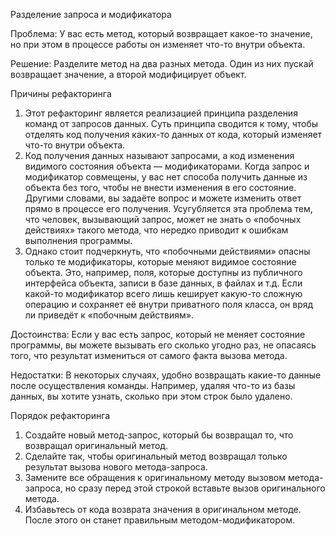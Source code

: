 Разделение запроса и модификатора

Проблема: У вас есть метод, который возвращает какое-то значение, но при этом в процессе работы он изменяет что-то внутри объекта.

Решение: Разделите метод на два разных метода. Один из них пускай возвращает значение, а второй модифицирует объект.

Причины рефакторинга

1. Этот рефакторинг является реализацией принципа разделения команд от запросов данных. Суть принципа сводится к тому, чтобы отделять код получения каких-то данных от кода, который изменяет что-то внутри объекта.
2. Код получения данных называют запросами, а код изменения видимого состояния объекта — модификаторами. Когда запрос и модификатор совмещены, у вас нет способа получить данные из объекта без того, чтобы не внести изменения в его состояние. Другими словами, вы задаёте вопрос и можете изменить ответ прямо в процессе его получения. Усугубляется эта проблема тем, что человек, вызывающий запрос, может не знать о «побочных действиях» такого метода, что нередко приводит к ошибкам выполнения программы.
3. Однако стоит подчеркнуть, что «побочными действиями» опасны только те модификаторы, которые меняют видимое состояние объекта. Это, например, поля, которые доступны из публичного интерфейса объекта, записи в базе данных, в файлах и т.д. Если какой-то модификатор всего лишь кеширует какую-то сложную операцию и сохраняет её внутри приватного поля класса, он вряд ли приведёт к «побочным действиям».

Достоинства: Если у вас есть запрос, который не меняет состояние программы, вы можете вызывать его сколько угодно раз, не опасаясь того, что результат измениться от самого факта вызова метода.

Недостатки: В некоторых случаях, удобно возвращать какие-то данные после осуществления команды. Например, удаляя что-то из базы данных, вы хотите узнать, сколько при этом строк было удалено.

Порядок рефакторинга

1. Создайте новый метод-запрос, который бы возвращал то, что возвращал оригинальный метод.
2. Сделайте так, чтобы оригинальный метод возвращал только результат вызова нового метода-запроса.
3. Замените все обращения к оригинальному методу вызовом метода-запроса, но сразу перед этой строкой вставьте вызов оригинального метода.
4. Избавьтесь от кода возврата значения в оригинальном методе. После этого он станет правильным методом-модификатором.
